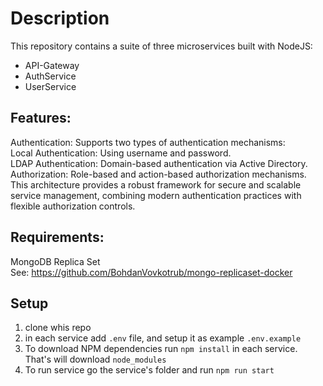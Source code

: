 # Description

This repository contains a suite of three microservices built with NodeJS:

- API-Gateway<br>
- AuthService<br>
- UserService<br>

## Features:

Authentication: Supports two types of authentication mechanisms:<br>
Local Authentication: Using username and password.<br>
LDAP Authentication: Domain-based authentication via Active Directory.<br>
Authorization: Role-based and action-based authorization mechanisms.<br>
This architecture provides a robust framework for secure and scalable service management, combining modern authentication practices with flexible authorization controls.<br>

## Requirements: 

MongoDB Replica Set<br>
See: https://github.com/BohdanVovkotrub/mongo-replicaset-docker <br>

## Setup

1. clone whis repo
2. in each service add ```.env``` file, and setup it as example ```.env.example```
3. To download NPM dependencies run ```npm install``` in each service. That's will download ```node_modules```
4. To run service go the service's folder and run ```npm run start```
